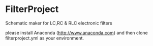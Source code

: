 # FilterProject
Schematic maker for LC,RC & RLC electronic filters

please install Anaconda (http://www.anaconda.com) and then clone filterproject.yml as your environment.
